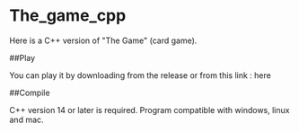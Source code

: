 # The_game_cpp

Here is a C++ version of "The Game" (card game).

##Play

You can play it by downloading from the release or from this link : here

##Compile

C++ version 14 or later is required. Program compatible with windows, linux and mac.
